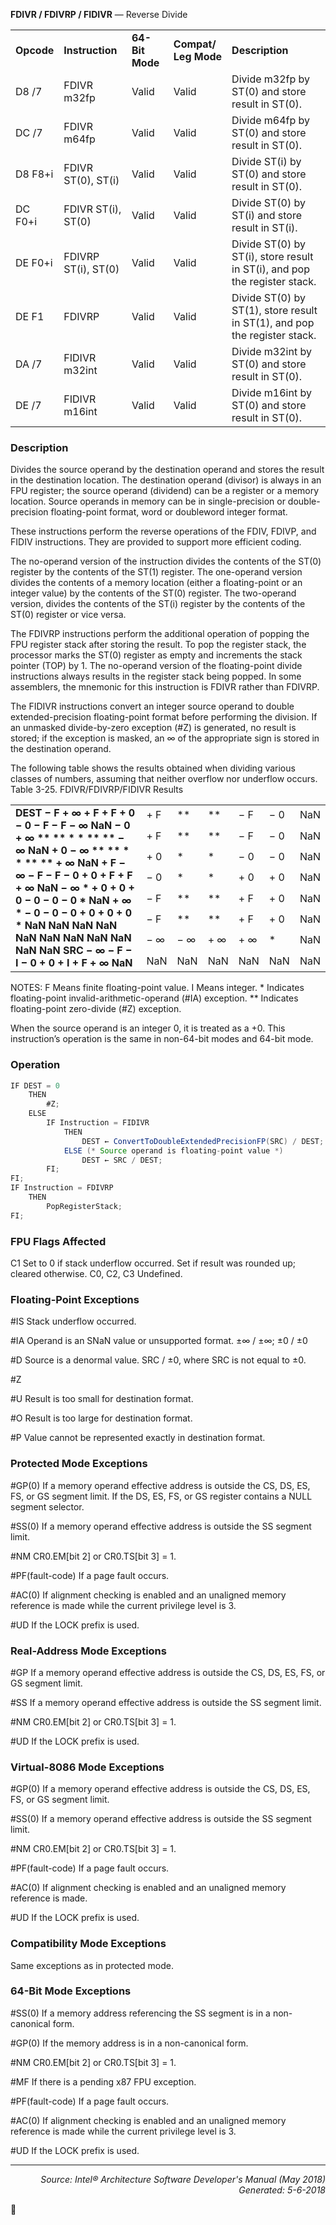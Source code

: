 <b>FDIVR / FDIVRP / FIDIVR</b> — Reverse Divide
<table>
	<tr>
		<td><b>Opcode</b></td>
		<td><b>Instruction</b></td>
		<td><b>64-Bit Mode</b></td>
		<td><b>Compat/ Leg Mode</b></td>
		<td><b>Description</b></td>
	</tr>
	<tr>
		<td>D8 /7</td>
		<td>FDIVR m32fp</td>
		<td>Valid</td>
		<td>Valid</td>
		<td>Divide m32fp by ST(0) and store result in ST(0).</td>
	</tr>
	<tr>
		<td>DC /7</td>
		<td>FDIVR m64fp</td>
		<td>Valid</td>
		<td>Valid</td>
		<td>Divide m64fp by ST(0) and store result in ST(0).</td>
	</tr>
	<tr>
		<td>D8 F8+i</td>
		<td>FDIVR ST(0), ST(i)</td>
		<td>Valid</td>
		<td>Valid</td>
		<td>Divide ST(i) by ST(0) and store result in ST(0).</td>
	</tr>
	<tr>
		<td>DC F0+i</td>
		<td>FDIVR ST(i), ST(0)</td>
		<td>Valid</td>
		<td>Valid</td>
		<td>Divide ST(0) by ST(i) and store result in ST(i).</td>
	</tr>
	<tr>
		<td>DE F0+i</td>
		<td>FDIVRP ST(i), ST(0)</td>
		<td>Valid</td>
		<td>Valid</td>
		<td>Divide ST(0) by ST(i), store result in ST(i), and pop the register stack.</td>
	</tr>
	<tr>
		<td>DE F1</td>
		<td>FDIVRP</td>
		<td>Valid</td>
		<td>Valid</td>
		<td>Divide ST(0) by ST(1), store result in ST(1), and pop the register stack.</td>
	</tr>
	<tr>
		<td>DA /7</td>
		<td>FIDIVR m32int</td>
		<td>Valid</td>
		<td>Valid</td>
		<td>Divide m32int by ST(0) and store result in ST(0).</td>
	</tr>
	<tr>
		<td>DE /7</td>
		<td>FIDIVR m16int</td>
		<td>Valid</td>
		<td>Valid</td>
		<td>Divide m16int by ST(0) and store result in ST(0).</td>
	</tr>
</table>


### Description
Divides the source operand by the destination operand and stores the result in the destination location. The destination
 operand (divisor) is always in an FPU register; the source operand (dividend) can be a register or a memory
location. Source operands in memory can be in single-precision or double-precision floating-point format, word or
doubleword integer format.

These instructions perform the reverse operations of the FDIV, FDIVP, and FIDIV instructions. They are provided to
support more efficient coding.

The no-operand version of the instruction divides the contents of the ST(0) register by the contents of the ST(1)
register. The one-operand version divides the contents of a memory location (either a floating-point or an integer
value) by the contents of the ST(0) register. The two-operand version, divides the contents of the ST(i) register by
the contents of the ST(0) register or vice versa.

The FDIVRP instructions perform the additional operation of popping the FPU register stack after storing the result.
To pop the register stack, the processor marks the ST(0) register as empty and increments the stack pointer (TOP)
by 1. The no-operand version of the floating-point divide instructions always results in the register stack being
popped. In some assemblers, the mnemonic for this instruction is FDIVR rather than FDIVRP.

The FIDIVR instructions convert an integer source operand to double extended-precision floating-point format
before performing the division.
If an unmasked divide-by-zero exception (\#Z) is generated, no result is stored; if the exception is masked, an ∞ of
the appropriate sign is stored in the destination operand.

The following table shows the results obtained when dividing various classes of numbers, assuming that neither
overflow nor underflow occurs.
Table 3-25.  FDIVR/FDIVRP/FIDIVR Results
<table>
	<tr>
		<td colspan=8 rowspan=10><b>DEST − F + ∞ + F + F + 0 − 0 − F − F − ∞ NaN − 0 + ∞ ** ** * * ** ** − ∞ NaN + 0 − ∞ ** ** * * ** ** + ∞ NaN + F − ∞ − F − F − 0 + 0 + F + F + ∞ NaN − ∞ * + 0 + 0 + 0 − 0 − 0 − 0 * NaN + ∞ * − 0 − 0 − 0 + 0 + 0 + 0 * NaN NaN NaN NaN NaN NaN NaN NaN NaN NaN NaN SRC − ∞ − F − I − 0 + 0 + I + F + ∞ NaN</b></td>
	</tr>
	<tr>
		<td>+ F</td>
		<td>**</td>
		<td>**</td>
		<td>− F</td>
		<td>− 0</td>
		<td colspan=2>NaN</td>
	</tr>
	<tr>
		<td>+ F</td>
		<td>**</td>
		<td>**</td>
		<td>− F</td>
		<td>− 0</td>
		<td colspan=2>NaN</td>
	</tr>
	<tr>
		<td>+ 0</td>
		<td>*</td>
		<td>*</td>
		<td>− 0</td>
		<td>− 0</td>
		<td colspan=2>NaN</td>
	</tr>
	<tr>
		<td>− 0</td>
		<td>*</td>
		<td>*</td>
		<td>+ 0</td>
		<td>+ 0</td>
		<td colspan=2>NaN</td>
	</tr>
	<tr>
		<td>− F</td>
		<td>**</td>
		<td>**</td>
		<td>+ F</td>
		<td>+ 0</td>
		<td colspan=2>NaN</td>
	</tr>
	<tr>
		<td>− F</td>
		<td>**</td>
		<td>**</td>
		<td>+ F</td>
		<td>+ 0</td>
		<td colspan=2>NaN</td>
	</tr>
	<tr>
		<td>− ∞</td>
		<td>− ∞</td>
		<td>+ ∞</td>
		<td>+ ∞</td>
		<td>*</td>
		<td colspan=2>NaN</td>
	</tr>
	<tr>
		<td rowspan=2>NaN</td>
		<td rowspan=2>NaN</td>
		<td rowspan=2>NaN</td>
		<td rowspan=2>NaN</td>
		<td rowspan=2>NaN</td>
		<td colspan=2 rowspan=2>NaN</td>
	</tr>
</table>

NOTES:
F Means finite floating-point value.
I Means integer.
\* Indicates floating-point invalid-arithmetic-operand (\#IA) exception.
\*\* Indicates floating-point zero-divide (\#Z) exception.

When the source operand is an integer 0, it is treated as a +0. This instruction’s operation is the same in non-64-bit
modes and 64-bit mode.

### Operation

```java
IF DEST = 0
    THEN
        #Z;
    ELSE
        IF Instruction = FIDIVR
            THEN
                DEST ← ConvertToDoubleExtendedPrecisionFP(SRC) / DEST;
            ELSE (* Source operand is floating-point value *)
                DEST ← SRC / DEST;
        FI;
FI;
IF Instruction = FDIVRP 
    THEN 
        PopRegisterStack;
FI;
```
### FPU Flags Affected

C1
Set to 0 if stack underflow occurred.
Set if result was rounded up; cleared otherwise.
C0, C2, C3
Undefined.

### Floating-Point Exceptions
<p>#IS
Stack underflow occurred.
<p>#IA
Operand is an SNaN value or unsupported format.
±∞ / ±∞; ±0 / ±0

<p>#D
Source is a denormal value.
SRC / ±0, where SRC is not equal to ±0.
<p>#Z
<p>#U
Result is too small for destination format.
<p>#O
Result is too large for destination format.
<p>#P
Value cannot be represented exactly in destination format.

### Protected Mode Exceptions

<p>#GP(0)
If a memory operand effective address is outside the CS, DS, ES, FS, or GS segment limit.
If the DS, ES, FS, or GS register contains a NULL segment selector.
<p>#SS(0)
If a memory operand effective address is outside the SS segment limit.
<p>#NM
CR0.EM[bit 2] or CR0.TS[bit 3] = 1.
<p>#PF(fault-code)
If a page fault occurs.
<p>#AC(0)
If alignment checking is enabled and an unaligned memory reference is made while the
current privilege level is 3.
<p>#UD
If the LOCK prefix is used.

### Real-Address Mode Exceptions

<p>#GP
If a memory operand effective address is outside the CS, DS, ES, FS, or GS segment limit.
<p>#SS
If a memory operand effective address is outside the SS segment limit.
<p>#NM
CR0.EM[bit 2] or CR0.TS[bit 3] = 1.
<p>#UD
If the LOCK prefix is used.

### Virtual-8086 Mode Exceptions

<p>#GP(0)
If a memory operand effective address is outside the CS, DS, ES, FS, or GS segment limit.
<p>#SS(0)
If a memory operand effective address is outside the SS segment limit.
<p>#NM
CR0.EM[bit 2] or CR0.TS[bit 3] = 1.
<p>#PF(fault-code)
If a page fault occurs.
<p>#AC(0)
If alignment checking is enabled and an unaligned memory reference is made.
<p>#UD
If the LOCK prefix is used.

### Compatibility Mode Exceptions

Same exceptions as in protected mode.

### 64-Bit Mode Exceptions

<p>#SS(0)
If a memory address referencing the SS segment is in a non-canonical form.
<p>#GP(0)
If the memory address is in a non-canonical form.
<p>#NM
CR0.EM[bit 2] or CR0.TS[bit 3] = 1.
<p>#MF
If there is a pending x87 FPU exception.
<p>#PF(fault-code)
If a page fault occurs.
<p>#AC(0)
If alignment checking is enabled and an unaligned memory reference is made while the
current privilege level is 3.
<p>#UD
If the LOCK prefix is used.

 --- 
<p align="right"><i>Source: Intel® Architecture Software Developer's Manual (May 2018)<br>Generated: 5-6-2018</i></p>
